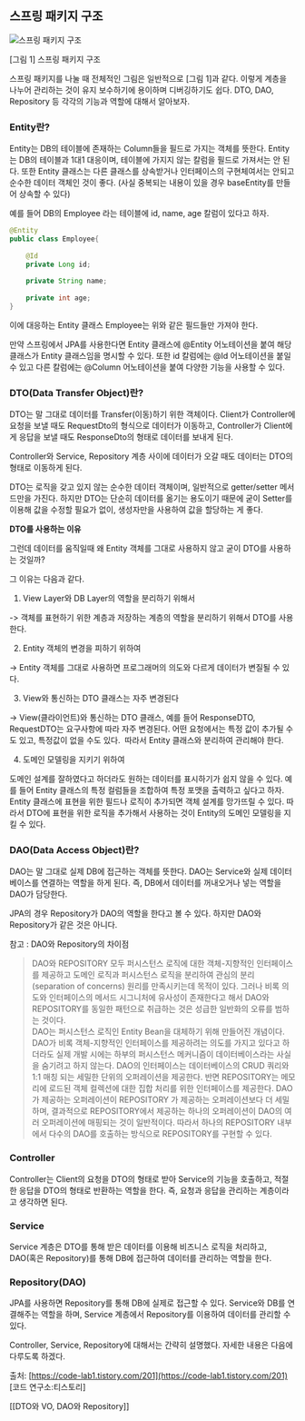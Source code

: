 ## 스프링 패키지 구조

![스프링 패키지 구조](https://blog.kakaocdn.net/dn/bJRXYu/btry2S3eRZK/SgDyyDlB7XHSN5qMDyEr11/img.webp)

[그림 1] 스프링 패키지 구조

스프링 패키지를 나눌 때 전체적인 그림은 일반적으로 [그림 1]과 같다. 이렇게 계층을 나누어 관리하는 것이 유지 보수하기에 용이하며 디버깅하기도 쉽다. DTO, DAO, Repository 등 각각의 기능과 역할에 대해서 알아보자.

### Entity란?

Entity는 DB의 테이블에 존재하는 Column들을 필드로 가지는 객체를 뜻한다. Entity는 DB의 테이블과 1대1 대응이며, 테이블에 가지지 않는 칼럼을 필드로 가져서는 안 된다. 또한 Entity 클래스는 다른 클래스를 상속받거나 인터페이스의 구현체여서는 안되고 순수한 데이터 객체인 것이 좋다. (사실 중복되는 내용이 있을 경우 baseEntity를 만들어 상속할 수 있다)

예를 들어 DB의 Employee 라는 테이블에 id, name, age 칼럼이 있다고 하자.

```java
@Entity
public class Employee{
	
    @Id
    private Long id;
   
    private String name;
    
    private int age;
}
```

이에 대응하는 Entity 클래스 Employee는 위와 같은 필드들만 가져야 한다.

만약 스프링에서 JPA를 사용한다면 Entity 클래스에 @Entity 어노테이션을 붙여 해당 클래스가 Entity 클래스임을 명시할 수 있다. 또한 id 칼럼에는 @Id 어노테이션을 붙일 수 있고 다른 칼럼에는 @Column 어노테이션을 붙여 다양한 기능을 사용할 수 있다. 

### DTO(Data Transfer Object)란?

DTO는 말 그대로 데이터를 Transfer(이동)하기 위한 객체이다. Client가 Controller에 요청을 보낼 때도 RequestDto의 형식으로 데이터가 이동하고, Controller가 Client에게 응답을 보낼 때도 ResponseDto의 형태로 데이터를 보내게 된다.

Controller와 Service, Repository 계층 사이에 데이터가 오갈 때도 데이터는 DTO의 형태로 이동하게 된다. 

DTO는 로직을 갖고 있지 않는 순수한 데이터 객체이며, 일반적으로 getter/setter 메서드만을 가진다. 하지만 DTO는 단순히 데이터를 옮기는 용도이기 때문에 굳이 Setter를 이용해 값을 수정할 필요가 없이, 생성자만을 사용하여 값을 할당하는 게 좋다. 

**DTO를 사용하는 이유**

그런데 데이터를 움직일때 왜 Entity 객체를 그대로 사용하지 않고 굳이 DTO를 사용하는 것일까?

그 이유는 다음과 같다.

1. View Layer와 DB Layer의 역할을 분리하기 위해서

-> 객체를 표현하기 위한 계층과 저장하는 계층의 역할을 분리하기 위해서 DTO를 사용한다.

2. Entity 객체의 변경을 피하기 위하여

-> Entity 객체를 그대로 사용하면 프로그래머의 의도와 다르게 데이터가 변질될 수 있다. 

3. View와 통신하는 DTO 클래스는 자주 변경된다

-> View(클라이언트)와 통신하는 DTO 클래스, 예를 들어 ResponseDTO, RequestDTO는 요구사항에 따라 자주 변경된다. 어떤 요청에서는 특정 값이 추가될 수도 있고, 특정값이 없을 수도 있다.  따라서 Entity 클래스와 분리하여 관리해야 한다. 

4. 도메인 모델링을 지키기 위하여

도메인 설계를 잘하였다고 하더라도 원하는 데이터를 표시하기가 쉽지 않을 수 있다. 예를 들어 Entity 클래스의 특정 컬럼들을 조합하여 특정 포맷을 출력하고 싶다고 하자. Entity 클래스에 표현을 위한 필드나 로직이 추가되면 객체 설계를 망가뜨릴 수 있다. 따라서 DTO에 표현을 위한 로직을 추가해서 사용하는 것이 Entity의 도메인 모델링을 지킬 수 있다.

### DAO(Data Access Object)란?

DAO는 말 그대로 실제 DB에 접근하는 객체를 뜻한다. DAO는 Service와 실제 데이터베이스를 연결하는 역할을 하게 된다. 즉, DB에서 데이터를 꺼내오거나 넣는 역할을 DAO가 담당한다.

JPA의 경우 Repository가 DAO의 역할을 한다고 볼 수 있다. 하지만 DAO와 Repository가 같은 것은 아니다. 

참고 : DAO와 Repository의 차이점

> DAO와 REPOSITORY 모두 퍼시스턴스 로직에 대한 객체-지향적인 인터페이스를 제공하고 도메인 로직과 퍼시스턴스 로직을 분리하여 관심의 분리(separation of concerns) 원리를 만족시키는데 목적이 있다. 그러나 비록 의도와 인터페이스의 메서드 시그니처에 유사성이 존재한다고 해서 DAO와 REPOSITORY를 동일한 패턴으로 취급하는 것은 성급한 일반화의 오류를 범하는 것이다.  
> DAO는 퍼시스턴스 로직인 Entity Bean을 대체하기 위해 만들어진 개념이다. DAO가 비록 객체-지향적인 인터페이스를 제공하려는 의도를 가지고 있다고 하더라도 실제 개발 시에는 하부의 퍼시스턴스 메커니즘이 데이터베이스라는 사실을 숨기려고 하지 않는다. DAO의 인터페이스는 데이터베이스의 CRUD 쿼리와 1:1 매칭 되는 세밀한 단위의 오퍼레이션을 제공한다. 반면 REPOSITORY는 메모리에 로드된 객체 컬렉션에 대한 집합 처리를 위한 인터페이스를 제공한다. DAO가 제공하는 오퍼레이션이 REPOSITORY 가 제공하는 오퍼레이션보다 더 세밀하며, 결과적으로 REPOSITORY에서 제공하는 하나의 오퍼레이션이 DAO의 여러 오퍼레이션에 매핑되는 것이 일반적이다. 따라서 하나의 REPOSITORY 내부에서 다수의 DAO를 호출하는 방식으로 REPOSITORY를 구현할 수 있다.

### Controller

Controller는 Client의 요청을 DTO의 형태로 받아 Service의 기능을 호출하고, 적절한 응답을 DTO의 형태로 반환하는 역할을 한다. 즉, 요청과 응답을 관리하는 계층이라고 생각하면 된다. 

### Service

Service 계층은 DTO를 통해 받은 데이터를 이용해 비즈니스 로직을 처리하고, DAO(혹은 Repository)를 통해 DB에 접근하여 데이터를 관리하는 역할을 한다. 

### Repository(DAO)

JPA를 사용하면 Repository를 통해 DB에 실제로 접근할 수 있다. Service와 DB를 연결해주는 역할을 하며, Service 계층에서 Repository를 이용하여 데이터를 관리할 수 있다. 

Controller, Service, Repository에 대해서는 간략히 설명했다. 자세한 내용은 다음에 다루도록 하겠다.

출처: [https://code-lab1.tistory.com/201](https://code-lab1.tistory.com/201) [코드 연구소:티스토리]


[[DTO와 VO, DAO와 Repository]]